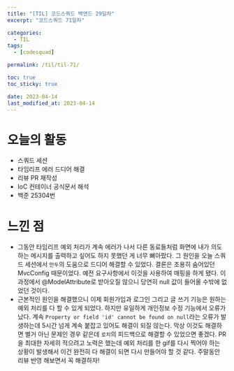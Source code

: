 ```yaml
---
title: "[TIL] 코드스쿼드 백엔드 29일차"
excerpt: "코드스쿼드 71일차"

categories:
  - TIL
tags:
  - [codesquad]

permalink: /til/til-71/

toc: true
toc_sticky: true

date: 2023-04-14
last_modified_at: 2023-04-14
---
```


# 오늘의 활동

- 스쿼드 세션
- 타임리프 에러 드디어 해결
- 리뷰 PR 재작성
- IoC 컨테이너 공식문서 해석
- 백준 25304번

# 느낀 점

- 그동안 타임리프 예외 처리가 계속 에러가 나서 다른 동료들처럼 화면에 내가 의도하는 메시지를 출력하고 싶어도 하지 못했던 게 너무 뼈아팠다. 그 원인을 오늘 스쿼드 세션에서 `만두`의 도움으로 드디어 해결할 수 있었다. 결론은 조용히 숨어있던 MvcConfig 때문이었다. 예전 요구사항에서 이것을 사용하여 매핑을 하게 됐다. 이 과정에서 @ModelAttribute로 받아오질 않으니 당연히 null 값이 들어올 수밖에 없었던 것이다.
- 근본적인 원인을 해결했으니 이제 회원가입과 로그인 그리고 글 쓰기 기능은 원하는 예외 처리를 다 할 수 있게 되었다. 하지만 유일하게 개인정보 수정 기능에서 오류가 났다. 계속 `Property or field 'id' cannot be found on null`라는 오류가 발생하는데 5시간 넘게 계속 붙잡고 있어도 해결이 되질 않는다. 막상 이것도 해결하면 별거 아닌 문제인 경우 같은데 `로치`의 피드백으로 해결할 수 있었으면 좋겠다. PR을 최대한 자세히 적으려고 노력은 했는데 예외 처리를 한 gif를 다시 찍어야 하는 상황이 발생해서 이건 완전히 다 해결이 되면 다시 만들어야 할 것 같다. 주말동안 리뷰 반영 해보면서 꼭 해결하자!